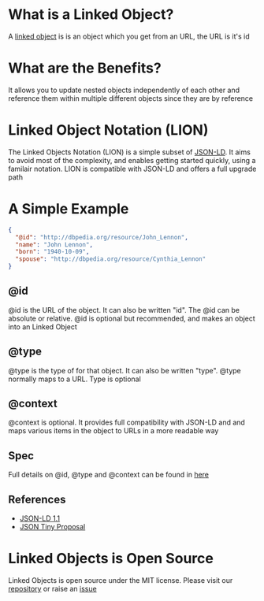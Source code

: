 # What is a Linked Object?

A [linked object](https://linkedobjects.org/) is is an object which you get from an URL, the URL is it's id

# What are the Benefits?

It allows you to update nested objects independently of each other and reference them within multiple different objects since they are by reference

# Linked Object Notation (LION)

The Linked Objects Notation (LION) is a simple subset of [JSON-LD](https://json-ld.org/).  It aims to avoid most of the complexity, and enables getting started quickly, using a familair notation.  LION is compatible with JSON-LD and offers a full upgrade path

# A Simple Example

```json
{
  "@id": "http://dbpedia.org/resource/John_Lennon",
  "name": "John Lennon",
  "born": "1940-10-09",
  "spouse": "http://dbpedia.org/resource/Cynthia_Lennon"
}
```

## @id

@id is the URL of the object.  It can also be written "id".  The @id can be absolute or relative.  @id is optional but recommended, and makes an object into an Linked Object

## @type

@type is the type of for that object.  It can also be written "type".  @type normally maps to a URL.  Type is optional

## @context

@context is optional.  It provides full compatibility with JSON-LD and and maps various items in the object to URLs in a more readable way 

## Spec

Full details on @id, @type and @context can be found in [here](https://w3c.github.io/json-ld-syntax/#syntax-tokens-and-keywords)

## References

- [JSON-LD 1.1](https://w3c.github.io/json-ld-syntax/)
- [JSON Tiny Proposal](https://lists.w3.org/Archives/Public/public-rdf-wg/2011Mar/0565.html)

# Linked Objects is Open Source

Linked Objects is open source under the MIT license.  Please visit our [repository](https://github.com/linkedobjects/linkedobjects) or raise an [issue](https://github.com/linkedobjects/linkedobjects/issues)
